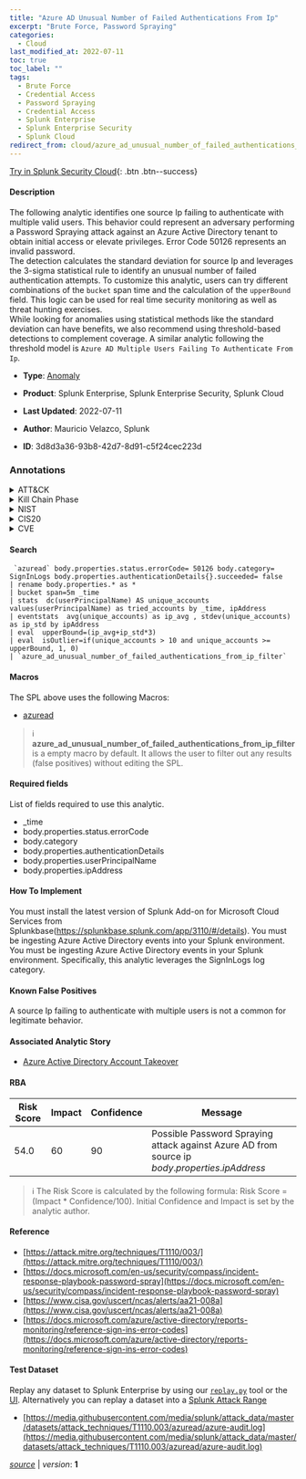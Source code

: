 ```yaml
---
title: "Azure AD Unusual Number of Failed Authentications From Ip"
excerpt: "Brute Force, Password Spraying"
categories:
  - Cloud
last_modified_at: 2022-07-11
toc: true
toc_label: ""
tags:
  - Brute Force
  - Credential Access
  - Password Spraying
  - Credential Access
  - Splunk Enterprise
  - Splunk Enterprise Security
  - Splunk Cloud
redirect_from: cloud/azure_ad_unusual_number_of_failed_authentications_from_ip/
---
```




[Try in Splunk Security Cloud](https://www.splunk.com/en_us/cyber-security.html){: .btn .btn--success}

#### Description

The following analytic identifies one source Ip failing to authenticate with multiple valid users. This behavior could represent an adversary performing a Password Spraying attack against an Azure Active Directory tenant to obtain initial access or elevate privileges. Error Code 50126 represents an invalid password.\
The detection calculates the standard deviation for source Ip and leverages the 3-sigma statistical rule to identify an unusual number of failed authentication attempts. To customize this analytic, users can try different combinations of the `bucket` span time and the calculation of the `upperBound` field. This logic can be used for real time security monitoring as well as threat hunting exercises.\
While looking for anomalies using statistical methods like the standard deviation can have benefits, we also recommend using threshold-based detections to complement coverage. A similar analytic following the threshold model is `Azure AD Multiple Users Failing To Authenticate From Ip`.

- **Type**: [Anomaly](https://github.com/splunk/security_content/wiki/Detection-Analytic-Types)
- **Product**: Splunk Enterprise, Splunk Enterprise Security, Splunk Cloud

- **Last Updated**: 2022-07-11
- **Author**: Mauricio Velazco, Splunk
- **ID**: 3d8d3a36-93b8-42d7-8d91-c5f24cec223d

### Annotations
<details>
  <summary>ATT&CK</summary>

<div markdown="1">

#### [ATT&CK](https://attack.mitre.org/)

| ID          | Technique   | Tactic         |
| ----------- | ----------- |--------------- |
| [T1110](https://attack.mitre.org/techniques/T1110/) | Brute Force | Credential Access |

| [T1110.003](https://attack.mitre.org/techniques/T1110/003/) | Password Spraying | Credential Access |

</div>
</details>


<details>
  <summary>Kill Chain Phase</summary>

<div markdown="1">

* Exploitation


</div>
</details>


<details>
  <summary>NIST</summary>

<div markdown="1">

* DE.CM



</div>
</details>

<details>
  <summary>CIS20</summary>

<div markdown="1">

* CIS 3
* CIS 5
* CIS 16



</div>
</details>

<details>
  <summary>CVE</summary>

<div markdown="1">


</div>
</details>


#### Search

```
 `azuread` body.properties.status.errorCode= 50126 body.category= SignInLogs body.properties.authenticationDetails{}.succeeded= false 
| rename body.properties.* as * 
| bucket span=5m _time 
| stats  dc(userPrincipalName) AS unique_accounts values(userPrincipalName) as tried_accounts by _time, ipAddress 
| eventstats  avg(unique_accounts) as ip_avg , stdev(unique_accounts) as ip_std by ipAddress 
| eval  upperBound=(ip_avg+ip_std*3) 
| eval  isOutlier=if(unique_accounts > 10 and unique_accounts >= upperBound, 1, 0) 
| `azure_ad_unusual_number_of_failed_authentications_from_ip_filter`
```

#### Macros
The SPL above uses the following Macros:
* [azuread](https://github.com/splunk/security_content/blob/develop/macros/azuread.yml)

> :information_source:
> **azure_ad_unusual_number_of_failed_authentications_from_ip_filter** is a empty macro by default. It allows the user to filter out any results (false positives) without editing the SPL.



#### Required fields
List of fields required to use this analytic.
* _time
* body.properties.status.errorCode
* body.category
* body.properties.authenticationDetails
* body.properties.userPrincipalName
* body.properties.ipAddress



#### How To Implement
You must install the latest version of  Splunk Add-on for Microsoft Cloud Services from  Splunkbase(https://splunkbase.splunk.com/app/3110/#/details). You must be ingesting Azure Active Directory events into your Splunk environment. You must be ingesting Azure Active Directory events in your Splunk environment. Specifically, this analytic leverages the SignInLogs log category.
#### Known False Positives
A source Ip failing to authenticate with multiple users is not a common for legitimate behavior.

#### Associated Analytic Story
* [Azure Active Directory Account Takeover](/stories/azure_active_directory_account_takeover)




#### RBA

| Risk Score  | Impact      | Confidence   | Message      |
| ----------- | ----------- |--------------|--------------|
| 54.0 | 60 | 90 | Possible Password Spraying attack against Azure AD from source ip $body.properties.ipAddress$ |


> :information_source:
> The Risk Score is calculated by the following formula: Risk Score = (Impact * Confidence/100). Initial Confidence and Impact is set by the analytic author.


#### Reference

* [https://attack.mitre.org/techniques/T1110/003/](https://attack.mitre.org/techniques/T1110/003/)
* [https://docs.microsoft.com/en-us/security/compass/incident-response-playbook-password-spray](https://docs.microsoft.com/en-us/security/compass/incident-response-playbook-password-spray)
* [https://www.cisa.gov/uscert/ncas/alerts/aa21-008a](https://www.cisa.gov/uscert/ncas/alerts/aa21-008a)
* [https://docs.microsoft.com/azure/active-directory/reports-monitoring/reference-sign-ins-error-codes](https://docs.microsoft.com/azure/active-directory/reports-monitoring/reference-sign-ins-error-codes)



#### Test Dataset
Replay any dataset to Splunk Enterprise by using our [`replay.py`](https://github.com/splunk/attack_data#using-replaypy) tool or the [UI](https://github.com/splunk/attack_data#using-ui).
Alternatively you can replay a dataset into a [Splunk Attack Range](https://github.com/splunk/attack_range#replay-dumps-into-attack-range-splunk-server)

* [https://media.githubusercontent.com/media/splunk/attack_data/master/datasets/attack_techniques/T1110.003/azuread/azure-audit.log](https://media.githubusercontent.com/media/splunk/attack_data/master/datasets/attack_techniques/T1110.003/azuread/azure-audit.log)



[*source*](https://github.com/splunk/security_content/tree/develop/detections/cloud/azure_ad_unusual_number_of_failed_authentications_from_ip.yml) \| *version*: **1**
